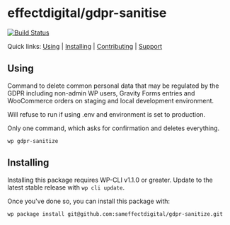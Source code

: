 effectdigital/gdpr-sanitise
===========================



[![Build Status](https://travis-ci.org/effectdigital/gdpr-sanitise.svg?branch=master)](https://travis-ci.org/effectdigital/gdpr-sanitise)

Quick links: [Using](#using) | [Installing](#installing) | [Contributing](#contributing) | [Support](#support)

## Using
 Command to delete common personal data that may be regulated by the GDPR including non-admin WP users, Gravity Forms entries and WooCommerce orders on staging and local development environment.
 
 Will refuse to run if using .env and environment is set to production.
  
 Only one command, which asks for confirmation and deletes everything. 
    
    wp gdpr-sanitize


## Installing

Installing this package requires WP-CLI v1.1.0 or greater. Update to the latest stable release with `wp cli update`.

Once you've done so, you can install this package with:

    wp package install git@github.com:sameffectdigital/gdpr-sanitize.git

